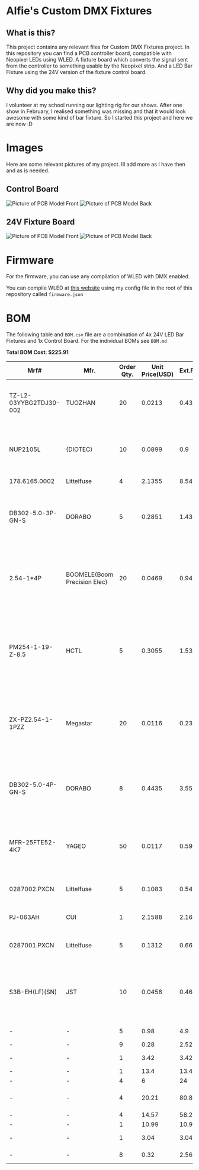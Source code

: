 # Alfie's Custom DMX Fixtures
## What is this?
This project contains any relevant files for Custom DMX Fixtures project. In this repository you can find a PCB controller board, compatible with Neopixel LEDs using WLED. A fixture board which converts the signal sent from the controller to something usable by the Neopixel strip. And a LED Bar Fixture using the 24V version of the fixture control board.

## Why did you make this?
I volunteer at my school running our lighting rig for our shows. After one show in February, I realised something was missing and that it would look awesome with some kind of bar fixture. So I started this project and here we are now :D

# Images
Here are some relevant pictures of my project. Ill add more as I have then and as is needed.

## Control Board
![Picture of PCB Model Front](./Images/PCB-Model-Front.png)
![Picture of PCB Model Back](./Images/PCB-Model-Back.png)

## 24V Fixture Board
![Picture of PCB Model Front](./Images/24F-PCB-Model-Front.png)
![Picture of PCB Model Back](./Images/24F-PCB-Model-Back.png)

# Firmware
For the firmware, you can use any compilation of WLED with DMX enabled.

You can compile WLED at [this website](https://wled-compile.github.io/?lang=en) using my config file in the root of this repository called `firmware.json`

# BOM
The following table and `BOM.csv` file are a combination of 4x 24V LED Bar Fixtures and 1x Control Board. For the individual BOMs see `BOM.md`

**Total BOM Cost: $225.91**

|Mrf#                  |Mfr.                        |Order Qty.|Unit Price(USD)|Ext.Price(USD)|LCSC#    |Package                         |Min|Mult|SPQ |Availability|Stock Status|Customer Notes|Description                                                                                                                 |Product Link                                                                                                                                                                                                                                                                                                                                                                                                                                                                                                                                                  |
|----------------------|----------------------------|----------|---------------|--------------|---------|--------------------------------|---|----|----|------------|------------|--------------|----------------------------------------------------------------------------------------------------------------------------|--------------------------------------------------------------------------------------------------------------------------------------------------------------------------------------------------------------------------------------------------------------------------------------------------------------------------------------------------------------------------------------------------------------------------------------------------------------------------------------------------------------------------------------------------------------|
|TZ-L2-03YYBG2TDJ30-002|TUOZHAN                     |20        |0.0213         |0.43          |C779432  |Through Hole,D=3mm              |20 |20  |1000|300         |In Stock    |              |Emerald Green 3mm Round Lens Through Hole,D=3mm LED Indication - Discrete ROHS                                              |https://lcsc.com/product-detail/led-indication-discrete_tuozhan-tz-l2-03yybg2tdj30-002_C779432.html                                                                                                                                                                                                                                                                                                                                                                                                                                                           |
|NUP2105L              |(DIOTEC)                    |10        |0.0899         |0.9           |C3700834 |SOT-23-3                        |5  |5   |3000|45          |In Stock    |              |8A@8/20us 350W 44V 26.2V 24V SOT-23-3 ESD and Surge Protection (TVS/ESD) ROHS                                               |https://lcsc.com/product-detail/esd-and-surge-protection-tvs-esd_diotec-nup2105l_C3700834.html                                                                                                                                                                                                                                                                                                                                                                                                                                                                |
|178.6165.0002         |Littelfuse                  |4         |2.1355         |8.54          |C207061  |Through Hole                    |1  |1   |500 |2007        |In Stock    |              |Through Hole Fuseholders ROHS                                                                                               |https://lcsc.com/product-detail/fuseholders_littelfuse-178-6165-0002_C207061.html                                                                                                                                                                                                                                                                                                                                                                                                                                                                             |
|DB302-5.0-3P-GN-S     |DORABO                      |5         |0.2851         |1.43          |C2997276 |P=5mm                           |5  |5   |500 |1085        |In Stock    |              |1x3P -40℃~+105℃ 30A 300V Green Through Hole 5mm 1 3 P=5mm Screw Terminal Blocks ROHS                                        |https://lcsc.com/product-detail/screw-terminal-blocks_dorabo-db302-5-0-3p-gn-s_C2997276.html                                                                                                                                                                                                                                                                                                                                                                                                                                                                  |
|2.54-1*4P             |BOOMELE(Boom Precision Elec)|20        |0.0469         |0.94          |C2718488 |Through Hole,P=2.54mm           |10 |10  |1000|38270       |In Stock    |              |2.54mm 1 3A 4P Bronze -40℃~+105℃ Through Hole 1x4P Top Square Hole Through Hole,P=2.54mm Female Headers ROHS                |https://lcsc.com/product-detail/female-headers_boomele-boom-precision-elec-2-54-1-4p_C2718488.html                                                                                                                                                                                                                                                                                                                                                                                                                                                            |
|PM254-1-19-Z-8.5      |HCTL                        |5         |0.3055         |1.53          |C2897382 |Through Hole,P=2.54mm           |5  |5   |120 |6380        |In Stock    |              |2.54mm 1 3A Copper Alloy 19P -40℃~+105℃ Through Hole 1x19P 8.5mm Top Square Hole Through Hole,P=2.54mm Female Headers ROHS  |https://lcsc.com/product-detail/female-headers_hctl-pm254-1-19-z-8-5_C2897382.html                                                                                                                                                                                                                                                                                                                                                                                                                                                                            |
|ZX-PZ2.54-1-1PZZ      |Megastar                    |20        |0.0116         |0.23          |C7501259 |Through Hole,P=2.54mm           |20 |20  |2000|33300       |In Stock    |              |Gold 3A Through Hole Pin Header 2.5mm 1P 6mm -40℃~+105℃ 3mm 2.54mm Brass Black 1 1x1P Through Hole,P=2.54mm Pin Headers ROHS|https://lcsc.com/product-detail/pin-headers_megastar-zx-pz2-54-1-1pzz_C7501259.html                                                                                                                                                                                                                                                                                                                                                                                                                                                                           |
|DB302-5.0-4P-GN-S     |DORABO                      |8         |0.4435         |3.55          |C5143708 |Through Hole,P=5mm              |1  |1   |200 |647         |In Stock    |              |20A 1x4P -40℃~+105℃ 300V Green Through Hole 5mm 1 4 Through Hole,P=5mm Screw Terminal Blocks ROHS                           |https://lcsc.com/product-detail/screw-terminal-blocks_dorabo-db302-5-0-4p-gn-s_C5143708.html                                                                                                                                                                                                                                                                                                                                                                                                                                                                  |
|MFR-25FTE52-4K7       |YAGEO                       |50        |0.0117         |0.59          |C173023  |Through Hole,D2.4xL6.3mm        |50 |50  |5000|62150       |In Stock    |              |Metal Film Resistor 4.7kΩ 250mW ±50ppm/℃ ±1% Through Hole,D2.4xL6.3mm Through Hole Resistors ROHS                           |https://lcsc.com/product-detail/through-hole-resistors_yageo-mfr-25fte52-4k7_C173023.html                                                                                                                                                                                                                                                                                                                                                                                                                                                                     |
|0287002.PXCN          |Littelfuse                  |5         |0.1083         |0.54          |C142680  |-                               |5  |5   |2000|2320        |In Stock    |              |32V 1kA Blade Fuse 2A Automotive Fuses ROHS                                                                                 |https://lcsc.com/product-detail/automotive-fuses_littelfuse-0287002-pxcn_C142680.html                                                                                                                                                                                                                                                                                                                                                                                                                                                                         |
|PJ-063AH              |CUI                         |1         |2.1588         |2.16          |C22434582|Through Hole                    |1  |1   |500 |331         |In Stock    |              |Through Hole DC Power Connectors ROHS                                                                                       |https://lcsc.com/product-detail/dc-power-connectors_cui-pj-063ah_C22434582.html                                                                                                                                                                                                                                                                                                                                                                                                                                                                               |
|0287001.PXCN          |Littelfuse                  |5         |0.1312         |0.66          |C142679  |-                               |5  |5   |2000|4205        |In Stock    |              |32V 1kA Blade Fuse 1A Automotive Fuses ROHS                                                                                 |https://lcsc.com/product-detail/automotive-fuses_littelfuse-0287001-pxcn_C142679.html                                                                                                                                                                                                                                                                                                                                                                                                                                                                         |
|S3B-EH(LF)(SN)        |JST                         |10        |0.0458         |0.46          |C263754  |Through Hole,Right Angle,P=2.5mm|10 |10  |1000|60          |In Stock    |              |1x3P 3P EH Tin 3 -25℃~+85℃ 3A 1 2.5mm Brass Right Angle Through Hole,Right Angle,P=2.5mm Wire To Board Connector ROHS       |https://lcsc.com/product-detail/wire-to-board-connector_jst-s3b-eh-lf-sn_C263754.html                                                                                                                                                                                                                                                                                                                                                                                                                                                                         |
|-                     |-                           |5         |0.98           |4.9           |-        |-                               |-  |-   |-   |-           |-           |              |LM2596                                                                                                                      |https://www.aliexpress.com/item/1005004904872120.html?spm=a2g0o.productlist.main.1.648c541bqH9rJl&algo_pvid=3365030b-ba65-48ef-b795-25a7323940d2&algo_exp_id=3365030b-ba65-48ef-b795-25a7323940d2-0&pdp_ext_f=%7B%22order%22%3A%224923%22%2C%22eval%22%3A%221%22%7D&pdp_npi=4%40dis%21GBP%210.98%210.98%21%21%211.31%211.31%21%40210385a817511532162265793e9d93%2112000030968453860%21sea%21UK%216246721987%21X&curPageLogUid=SCB0lC5DUt0Q&utparam-url=scene%3Asearch%7Cquery_from%3A                                                                         |
|-                     |-                           |9         |0.28           |2.52          |-        |-                               |-  |-   |-   |-           |-           |              |RS-485 TTL                                                                                                                  |https://www.aliexpress.com/item/1005005737922222.html?spm=a2g0o.cart.0.0.29fc38dazYWvCI&mp=1&pdp_npi=5%40dis%21GBP%21GBP%202.28%21GBP%201.49%21%21GBP%201.49%21%21%21%402103846917511531537767901edbce%211200004452696347                                                                                                                                                                                                                                                                                                                                     |
|-                     |-                           |1         |3.42           |3.42          |-        |-                               |-  |-   |-   |-           |-           |              |ESP32-DevKitC                                                                                                               |https://www.aliexpress.com/item/1005007820190456.html?spm=a2g0o.productlist.main.1.3c437abdXeRiKL&algo_pvid=a9f971fb-d5f2-470f-8ec5-9bb780a11c0e&algo_exp_id=a9f971fb-d5f2-470f-8ec5-9bb780a11c0e-0&pdp_ext_f=%7B%22order%22%3A%22911%22%2C%22eval%22%3A%221%22%7D&pdp_npi=4%40dis%21GBP%212.21%211.49%21%21%2121.10%2114.22%21%4021038da617511538383186262ec7d4%2112000042325137321%21sea%21UK%216246721987%21X&curPageLogUid=NeRNsyLEpTQ8&utparam-url=scene%3Asearch%7Cquery_from%3A                                                                        |
|-                     |-                           |1         |13.4           |13.4          |-        |-                               |-  |-   |-   |-           |-           |              |Control Board PCB                                                                                                           |                                                                                                                                                                                                                                                                                                                                                                                                                                                                                                                                                              |
|-                     |-                           |4         |6              |24            |-        |-                               |-  |-   |-   |-           |-           |              |24V Fixture PCB                                                                                                             |                                                                                                                                                                                                                                                                                                                                                                                                                                                                                                                                                              |
|-                     |-                           |4         |20.21          |80.84         |-        |-                               |-  |-   |-   |-           |-           |              |Polycarbonate Tube                                                                                                          |https://www.ebay.co.uk/itm/276693351932?_skw=frosted+round+rigid+polycarbonate+tube&itmmeta=01K04KKFDF3AJ286QVF0MJMHY5&hash=item406c357dfc%3Ag%3AltAAAOSwSiBnE-rc&itmprp=enc%3AAQAKAAAA4FkggFvd1GGDu0w3yXCmi1f7aXwdpIx9IYPY3Br8vi7vcu88WAFKXgSIObTo99wU94qLx%2F4q%2B8mSy8yiOFfK2O9yquNEseovPOWru4rv4ONDsM%2FCkBpKu4MNbLXtH8TfDre93db7qzknJPlWCpg3coSkv4xKbH2xQ5bO3E0Tuu97E%2F3SG4%2FbP1yk3JdD4ooG5DHvHmOt1lcXt3%2F71JB3%2FbCF74wIcgGMwe5mazzk4QTK2%2B6wlIg3E3qEpVTSkJJrFB8WyLjw0a2LjLRXMIImqgTV%2BJngFIAjqnugciSfxVUS%7Ctkp%3ABk9SR-72zZOBZg&var=2560126467598|
|-                     |-                           |4         |14.57          |58.28         |-        |-                               |-  |-   |-   |-           |-           |              |WS2811-COB                                                                                                                  |https://www.aliexpress.com/item/1005008502347105.html?algo_exp_id=5c1c1235-e70a-4246-a32f-a700219098fe-4&pdp_ext_f=%7B%22order%22%3A%2231%22%2C%22eval%22%3A%221%22%7D&pdp_npi=4%40dis!GBP!10.65!5.05!!!14.16!6.72!%4021038df617509815831908318e4312!12000045561188117!sea!UK!0!ABX&curPageLogUid=G9q3zAPoAXfc&utparam-url=scene%3Asearch%7Cquery_from%3A                                                                                                                                                                                                     |
|-                     |-                           |1         |10.99          |10.99         |-        |-                               |-  |-   |-   |-           |-           |              |24V 10A PSU                                                                                                                 |https://www.aliexpress.com/item/1005005763465796.html?spm=a2g0o.cart.0.0.155638darvq6KW&mp=1&pdp_npi=5%40dis%21GBP%21GBP%208.33%21GBP%208.33%21%21GBP%208.33%21%21%21%402103963717533502035943943e99db%2112000034265307623%21ct%21UK%216246721987%21%211%210                                                                                                                                                                                                                                                                                                  |
|-                     |-                           |1         |3.04           |3.04          |-        |-                               |-  |-   |-   |-           |-           |              |DMX Input                                                                                                                   |https://www.aliexpress.com/item/1005007432049215.html?spm=a2g0o.productlist.main.5.16547d36LxjoCa&algo_pvid=45811b24-a078-4e17-af7d-c0fac50111f5&algo_exp_id=45811b24-a078-4e17-af7d-c0fac50111f5-4&pdp_ext_f=%7B%22order%22%3A%22289%22%2C%22eval%22%3A%221%22%7D&pdp_npi=4%40dis%21USD%213.04%213.04%21%21%213.04%213.04%21%40211b815c17533503935243532e9857%2112000040758600589%21sea%21UK%216246721987%21X&curPageLogUid=vV8bw7n6iAWJ&utparam-url=scene%3Asearch%7Cquery_from%3A                                                                          |
|-                     |-                           |8         |0.32           |2.56          |-        |-                               |-  |-   |-   |-           |-           |              |Fixture Connectors                                                                                                          |https://www.aliexpress.com/item/1005002920441877.html?spm=a2g0o.productlist.main.17.43a51e24Vo5Vvb&algo_pvid=c1b3e4c4-fd95-47fd-973d-1b4b3ff86cb8&algo_exp_id=c1b3e4c4-fd95-47fd-973d-1b4b3ff86cb8-16&pdp_ext_f=%7B%22order%22%3A%2212%22%2C%22eval%22%3A%221%22%7D&pdp_npi=4%40dis%21USD%210.16%210.12%21%21%210.16%210.12%21%40210384cc17533504720682578efd31%2112000022803273504%21sea%21UK%216246721987%21X&curPageLogUid=EQ0dn1qLd6nB&utparam-url=scene%3Asearch%7Cquery_from%3A                                                                         |
